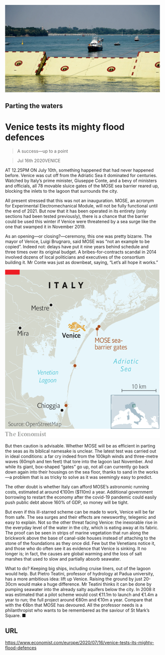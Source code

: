 ![](./images/20200718_EUP505_0.jpg)

## Parting the waters

# Venice tests its mighty flood defences

> A success—up to a point

> Jul 16th 2020VENICE

AT 12.25PM ON July 10th, something happened that had never happened before. Venice was cut off from the Adriatic Sea it dominated for centuries. Watched by Italy’s prime minister, Giuseppe Conte, and a bevy of ministers and officials, all 78 movable sluice gates of the MOSE sea barrier reared up, blocking the inlets to the lagoon that surrounds the city.

All present stressed that this was not an inauguration. MOSE, an acronym for Experimental Electromechanical Module, will not be fully functional until the end of 2021. But now that it has been operated in its entirety (only sections had been tested previously), there is a chance that the barrier could be used this winter if Venice were threatened by a sea surge like the one that swamped it in November 2019.

As an opening—or closing?—ceremony, this one was pretty bizarre. The mayor of Venice, Luigi Brugnaro, said MOSE was “not an example to be copied”. Indeed not: delays have put it nine years behind schedule and three times over its original budget. A bribes-for-contracts scandal in 2014 involved dozens of local politicians and executives of the consortium building it. Mr Conte was just as downbeat, saying, “Let’s all hope it works.”

![](./images/20200718_EUM923.png)

But then caution is advisable. Whether MOSE will be as efficient in parting the seas as its biblical namesake is unclear. The latest test was carried out in ideal conditions: a far cry indeed from the 100kph winds and three-metre waves (60mph and ten feet) that tore into the lagoon last November. And while its giant, box-shaped “gates” go up, not all can currently go back down again into their housings on the sea floor, thanks to sand in the works—a problem that is as tricky to solve as it was seemingly easy to predict.

The other doubt is whether Italy can afford MOSE’s astronomic running costs, estimated at around €100m ($110m) a year. Additional government borrowing to restart the economy after the covid-19 pandemic could easily push public debt above 160% of GDP, so money will be tight.

But even if this ill-starred scheme can be made to work, Venice will be far from safe. The sea surges and their effects are newsworthy, telegenic and easy to explain. Not so the other threat facing Venice: the inexorable rise in the everyday level of the water in the city, which is eating away at its fabric. The proof can be seen in strips of marine vegetation that run along the brickwork above the base of canal-side houses instead of attaching to the stone of the foundations as they once did. Few but the Venetians notice it, and those who do often see it as evidence that Venice is sinking. It no longer is; in fact, the causes are global warming and the loss of salt marshes that used to slow and partially absorb seawater.

What to do? Keeping big ships, including cruise liners, out of the lagoon would help. But Pietro Teatini, professor of hydrology at Padua university, has a more ambitious idea: lift up Venice. Raising the ground by just 20-30cm would make a huge difference. Mr Teatini thinks it can be done by pumping seawater into the already salty aquifers below the city. In 2008 it was estimated that a pilot scheme would cost €11.1m to launch and €1.4m a year to run; the full project around €80m and €10m a year. Compare that with the €6bn that MOSE has devoured. All the professor needs is a philanthropist who wants to be remembered as the saviour of St Mark’s Square. ■

## URL

https://www.economist.com/europe/2020/07/16/venice-tests-its-mighty-flood-defences
